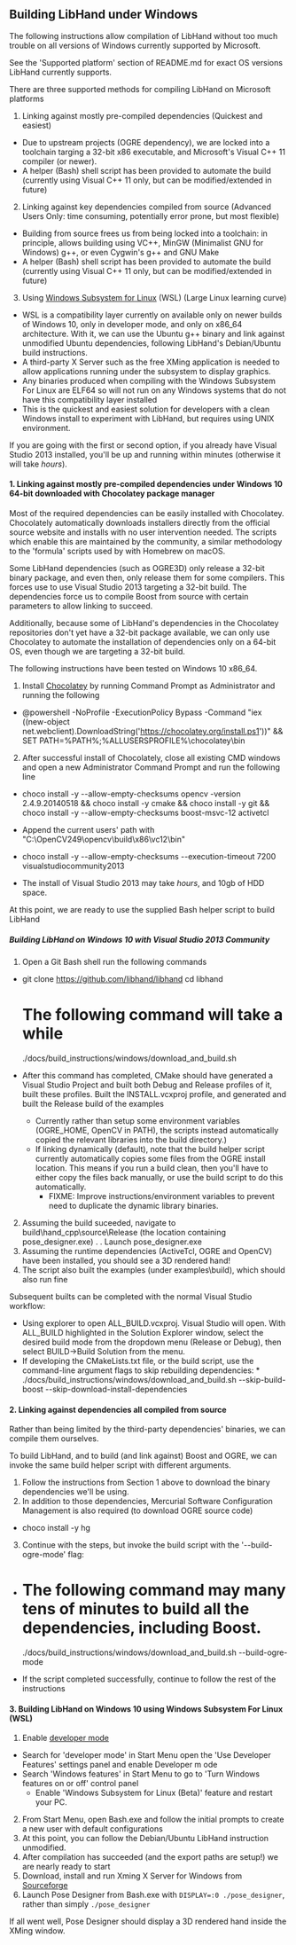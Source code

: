 ## Building LibHand under Windows

The following instructions allow compilation of LibHand without too much trouble on all versions of Windows currently supported by Microsoft.

See the 'Supported platform' section of README.md for exact OS versions LibHand currently supports.

There are three supported methods for compiling LibHand on Microsoft platforms

1. Linking against mostly pre-compiled dependencies (Quickest and easiest)
  * Due to upstream projects (OGRE dependency), we are locked into a toolchain targing a 32-bit x86 executable, and Microsoft's Visual C++ 11 compiler (or newer).
  * A helper (Bash) shell script has been provided to automate the build (currently using Visual C++ 11 only, but can be modified/extended in future)

2. Linking against key dependencies compiled from source (Advanced Users Only: time consuming, potentially error prone, but most flexible) 
  * Building from source frees us from being locked into a toolchain: in principle, allows building using VC++, MinGW (Minimalist GNU for Windows) g++, or even Cygwin's g++ and GNU Make
  * A helper (Bash) shell script has been provided to automate the build (currently using Visual C++ 11 only, but can be modified/extended in future)

3. Using [Windows Subsystem for Linux](https://en.wikipedia.org/wiki/Windows_Subsystem_for_Linux) (WSL) (Large Linux learning curve)
  * WSL is a compatibility layer currently on available only on newer builds of Windows 10, only in developer mode, and only on x86_64 architecture. With it, we can use the Ubuntu g++ binary and link against unmodified Ubuntu dependencies, following LibHand's Debian/Ubuntu build instructions.
  * A third-party X Server such as the free XMing application is needed to allow applications running under the subsystem to display graphics. 
  * Any binaries produced when compiling with the Windows Subsystem For Linux are ELF64 so will not run on any Windows systems that do not have this compatibility layer installed
  * This is the quickest and easiest solution for developers with a clean Windows install to experiment with LibHand, but requires using UNIX environment.

If you are going with the first or second option, if you already have Visual Studio 2013 installed, you'll be up and running within minutes (otherwise it will take *hours*).

#### 1. Linking against mostly pre-compiled dependencies under Windows 10 64-bit downloaded with Chocolatey package manager 

Most of the required dependencies can be easily installed with Chocolatey. Chocolately automatically downloads installers directly from the official source website and installs with no user intervention needed. The scripts which enable this are maintained by the community, a similar methodology to the 'formula' scripts used by with Homebrew on macOS.

Some LibHand dependencies (such as OGRE3D) only release a 32-bit binary package, and even then, only release them for some compilers. This forces use to use Visual Studio 2013 targeting a 32-bit build. The dependencies force us to compile Boost from source with certain parameters to allow linking to succeed.

Additionally, because some of LibHand's dependencies in the Chocolatey repositories don't yet have a 32-bit package available, we can only use Chocolatey to automate the installation of dependencies only on a 64-bit OS, even though we are targeting a 32-bit build.

The following instructions have been tested on Windows 10 x86_64.

1. Install [Chocolatey](https://chocolatey.org/install) by running Command Prompt as Administrator and running the following
  *
	@powershell -NoProfile -ExecutionPolicy Bypass -Command "iex ((new-object net.webclient).DownloadString('https://chocolatey.org/install.ps1'))" && SET PATH=%PATH%;%ALLUSERSPROFILE%\chocolatey\bin

2. After successful install of Chocolately, close all existing CMD windows and open a new Administrator Command Prompt and run the following line
  * 
	choco install -y --allow-empty-checksums opencv -version 2.4.9.20140518 && choco install -y cmake && choco install -y git && choco install -y --allow-empty-checksums boost-msvc-12 activetcl
  
  * Append the current users' path with "C:\OpenCV249\opencv\build\x86\vc12\bin"
  * 
	choco install -y --allow-empty-checksums --execution-timeout 7200 visualstudiocommunity2013
  
  * The install of Visual Studio 2013 may take *hours*, and 10gb of HDD space.

At this point, we are ready to use the supplied Bash helper script to build LibHand 

##### Building LibHand on Windows 10 with Visual Studio 2013 Community

1. Open a Git Bash shell run the following commands
  *
	git clone https://github.com/libhand/libhand
  	cd libhand
  	# The following command will take a while
  	./docs/build_instructions/windows/download_and_build.sh
  
  * After this command has completed, CMake should have generated a Visual Studio Project and built both Debug and Release profiles of it, built these profiles. Built the INSTALL.vcxproj profile, and generated and built the Release build of the examples
    * Currently rather than setup some environment variables (OGRE_HOME, OpenCV in PATH), the scripts instead automatically copied the relevant libraries into the build directory.)
    * If linking dynamically (default), note that the build helper script currently automatically copies some files from the OGRE install location. This means if you run a build clean, then you'll have to either copy the files back manually, or use the build script to do this automatically.
      * FIXME: Improve instructions/environment variables to prevent need to duplicate the dynamic library binaries.
2. Assuming the build suceeded, navigate to build\hand_cpp\source\Release (the location containing pose_designer.exe)
. . Launch pose_designer.exe
3. Assuming the runtime dependencies (ActiveTcl, OGRE and OpenCV) have been installed, you should see a 3D rendered hand!
4. The script also built the examples (under examples\build), which should also run fine

Subsequent builts can be completed with the normal Visual Studio workflow:
  * Using explorer to open ALL_BUILD.vcxproj. Visual Studio will open. With ALL_BUILD highlighted in the Solution Explorer window, select the desired build mode from the dropdown menu (Release or Debug), then select BUILD->Build Solution from the menu.
  * If developing the CMakeLists.txt file, or the build script, use the command-line argument flags to skip rebuilding dependencies:
    *
	./docs/build_instructions/windows/download_and_build.sh --skip-build-boost --skip-download-install-dependencies

#### 2. Linking against dependencies all compiled from source

Rather than being limited by the third-party dependencies' binaries, we can compile them ourselves.

To build LibHand, and to build (and link against) Boost and OGRE, we can invoke the same build helper script with different arguments.

1. Follow the instructions from Section 1 above to download the binary dependencies we'll be using.
2. In addition to those dependencies, Mercurial Software Configuration Management is also required (to download OGRE source code)
  * 
	choco install -y hg

3. Continue with the steps, but invoke the build script with the '--build-ogre-mode' flag:
  *
  	# The following command may many tens of minutes to build all the dependencies, including Boost.
	./docs/build_instructions/windows/download_and_build.sh --build-ogre-mode
  
  * If the script completed successfully, continue to follow the rest of the instructions

#### 3. Building LibHand on Windows 10 using Windows Subsystem For Linux (WSL)

1. Enable [developer mode](https://msdn.microsoft.com/en-au/commandline/wsl/install_guide)
  * Search for 'developer mode' in Start Menu open the 'Use Developer Features' settings panel and enable Developer m
ode
  * Search 'Windows features' in Start Menu to go to 'Turn Windows features on or off' control panel 
    * Enable 'Windows Subsystem for Linux (Beta)' feature and restart your PC.
2. From Start Menu, open Bash.exe and follow the initial prompts to create a new user with default configurations
3. At this point, you can follow the Debian/Ubuntu LibHand instruction unmodified.
4. After compilation has succeeded (and the export paths are setup!) we are nearly ready to start
5. Download, install and run Xming X Server for Windows from [Sourceforge](https://sourceforge.net/projects/xming/files/Xming/6.9.0.31/Xming-6-9-0-31-setup.exe/download)
6. Launch Pose Designer from Bash.exe with `DISPLAY=:0 ./pose_designer`, rather than simply `./pose_designer`

If all went well, Pose Designer should display a 3D rendered hand inside the XMing window.




